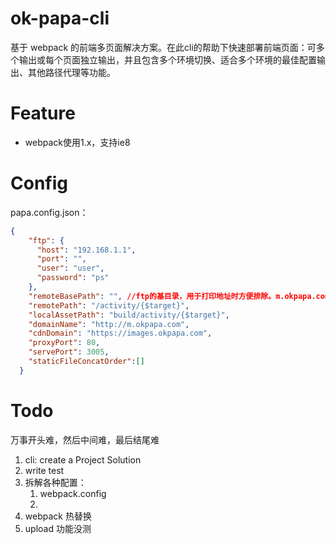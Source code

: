 # ok-papa-cli

基于 webpack 的前端多页面解决方案。在此cli的帮助下快速部署前端页面：可多个输出或每个页面独立输出，并且包含多个环境切换、适合多个环境的最佳配置输出、其他路径代理等功能。


# Feature

* webpack使用1.x，支持ie8

# Config

papa.config.json：
```json
{
    "ftp": {
      "host": "192.168.1.1",
      "port": "",
      "user": "user",
      "password": "ps"
    },
    "remoteBasePath": "", //ftp的基目录，用于打印地址时方便排除。m.okpapa.com
    "remotePath": "/activity/{$target}",
    "localAssetPath": "build/activity/{$target}",
    "domainName": "http://m.okpapa.com",
    "cdnDomain": "https://images.okpapa.com",
    "proxyPort": 80,
    "servePort": 3005,
    "staticFileConcatOrder":[]
  }
```


# Todo

万事开头难，然后中间难，最后结尾难
1. cli: create a Project Solution
1. write test
1. 拆解各种配置：
    1. webpack.config
    1. 
1. webpack 热替换
1. upload 功能没测

